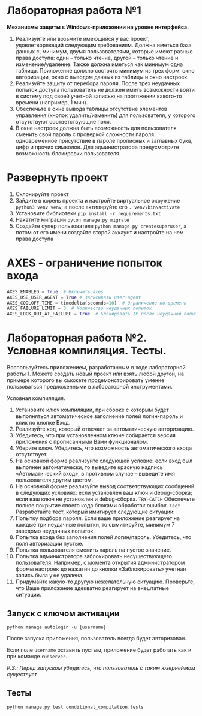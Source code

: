 <h1>Лабораторная работа №1</h1>

<b>
Механизмы защиты в Windows-приложении на уровне интерфейса. 
</b>

1.	Реализуйте или возьмите имеющийся у вас проект, удовлетворяющий следующим требованиям. Должна иметься база данных с, минимум, двумя пользователями, которые имеют разные права доступа: один – только чтение, другой – только чтение и изменение/удаление. Также должна иметься как минимум одна таблица. Приложение должно состоять минимум из трех форм: окно авторизации, окно с выводом данных из таблицы и окно настроек.
2.	Реализуйте защиту от перебора пароля. После трех неудачных попыток доступа пользователь не должен иметь возможности войти в систему под своей учетной записью на протяжении какого-то времени (например, 1 мин).
3.	Обеспечьте в окне вывода таблицы отсутствие элементов управления (кнопок удалить/изменить) для пользователя, у которого отсутствуют соответствующие поля.
4.	В окне настроек должна быть возможность для пользователя сменить свой пароль с проверкой сложности пароля: одновременное присутствие в пароле прописных и заглавных букв, цифр и прочих символов. Для администратора предусмотрите возможность блокировки пользователя.


<h1>Развернуть проект</h1>

1. Склонируйте проект 
2. Зайдите в корень проекта и настройте виртуальное окружение `python3 venv venv`, а после активируйте его `. venv\bin\activate`
3. Установите библиотеки `pip install -r requirements.txt`
4. Накатите миграции `pyton manage.py migrate`
5. Создайте супер пользователя `python manage.py createsuperuser`, а потом от его имени создайте второй аккаунт и настройте на нем права доступа

<h1>AXES - ограничение попыток входа</h1>

```python
AXES_ENABLED = True  # Включить axes
AXES_USE_USER_AGENT = True # Записывать user-agent
AXES_COOLOFF_TIME = timedelta(seconds=10)  # Ограничение по времени
AXES_FAILURE_LIMIT = 3  # Количество неудачных попыток
AXES_LOCK_OUT_AT_FAILURE = True  # Блокировать IP после неудачной попытки входа
```

<h1>Лабораторная работа №2. Условная компиляция. Тесты.</h1>

Воспользуйтесь приложением, разработанным в ходе лабораторной работы 1.
Можете создать новый проект или взять любой другой, на примере которого вы сможете продемонстрировать умение пользоваться предложенными в лабораторной инструментами.


Условная компиляция.
1.	Установите ключ компиляции, при сборке с которым будет выполняться автоматическое заполнение полей логин-пароль и клик по кнопке Вход.
2.	Реализуйте код, который отвечает за автоматическую авторизацию.
3.	Убедитесь, что при установленном ключе собирается версия приложения с прописанными Вами функционалом.
4.	Уберите ключ. Убедитесь, что возможность автоматического входа отсутствует.
5.	На основной форме реализуйте следующей условие: если вход был выполнен автоматически, то выведите красную надпись «Автоматический вход», в противном случае – выведите имя пользователя другим цветом.
6.	На основной форме реализуйте вывод соответствующих сообщений в следующих условиях: если установлен ваш ключ и debug-сборка; если ваш ключ не установлен и debug-сборка.
`TRY-CATCH`
	Обеспечьте полное покрытие своего кода блоками обработок ошибок.
`Тест`
Разработайте тест, который имитирует следующие ситуации:
1.	Попытку подбора пароля. Если ваше приложение реагирует на каждые три неудачные попытки, то сымитируйте, минимум 7 заведомо неудачных попыток.
2.	Попытка входа без заполнения полей логин/пароль. Убедитесь, что поля авторизации пустые.
3.	Попытка пользователя сменить пароль на пустое значение.
4.	Попытка администратора заблокировать несуществующего пользователя. Например, с момента открытия администратором формы настроек до нажатия до кнопки «Заблокировать» учетная запись была уже удалена.
5.	Придумайте какую-то другую нежелательную ситуацию. Проверьте, что Ваше приложение адекватно реагирует на внештатные ситуации.

<h2>Запуск с ключом активации</h2>

`python manage autologin -u {username}`

После запуска приложения, пользователь всегда будет авторизован.

Если поле `username` оставить пустым, приложение будет работать как и при команде `runserver`.

<i>P.S.: Перед запуском убедитесь, что пользователь с таким юзернеймом существует</i>

<h2>Тесты</h2>

`python manage.py test conditional_сompilation.tests`
